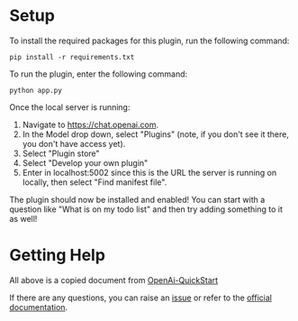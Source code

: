 # Setup

To install the required packages for this plugin, run the following command:

```
pip install -r requirements.txt
```
To run the plugin, enter the following command:

```
python app.py
```
Once the local server is running:

1. Navigate to https://chat.openai.com.
2. In the Model drop down, select "Plugins" (note, if you don't see it there, you don't have access yet).
3. Select "Plugin store"
4. Select "Develop your own plugin"
5. Enter in localhost:5002 since this is the URL the server is running on locally, then select "Find manifest file".

The plugin should now be installed and enabled! You can start with a question like "What is on my todo list" and then try adding something to it as well!

# Getting Help

All above is a copied document from [OpenAi-QuickStart](https://github.com/openai/plugins-quickstart)

If there are any questions, you can raise an [issue](https://github.com/kulee-ai/ai-sample/issues) or refer to the [official documentation](https://platform.openai.com/docs/plugins/introduction).